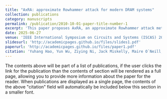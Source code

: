 ```yaml
---
title: "AxRA: approximate Rowhammer attack for modern DRAM systems"
collection: publications
category: manuscripts
permalink: /publication/2010-10-01-paper-title-number-1
excerpt: 'This paper proposes AxRA, an approximate Rowhammer attack methodology tailored for modern DRAM systems, addressing reliability and security implications.'
date: 2025-06-27
venue: 'IEEE International Symposium on Circuits and Systems (ISCAS) 2025'
slidesurl: 'http://academicpages.github.io/files/slides1.pdf'
paperurl: 'http://academicpages.github.io/files/paper1.pdf'
citation: 'Yuhang Hao, Yun Wu, Ziying Ni, Jack Miskelly, Maire O`Neill, Chongyan Gu. (2025). &quot;AxRA: approximate Rowhammer attack for modern DRAM systems.&quot; <i>IEEE International Symposium on Circuits and Systems (ISCAS) 2025: Proceedings</i>. IEEE.'
---
```


The contents above will be part of a list of publications, if the user clicks the link for the publication than the contents of section will be rendered as a full page, allowing you to provide more information about the paper for the reader. When publications are displayed as a single page, the contents of the above "citation" field will automatically be included below this section in a smaller font.
